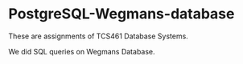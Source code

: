 # PostgreSQL-Wegmans-database

These are assignments of TCS461 Database Systems.

We did SQL queries on Wegmans Database.
